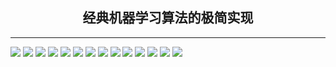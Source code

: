 <h2 align="center">经典机器学习算法的极简实现</h2>

<hr/>

[<img src="https://img.shields.io/badge/AdaBoost-PASS-30BB34?style=flat-square&logo=Numpy&logoColor=white"/>](AdaBoost/adaboost.py)
[<img src="https://img.shields.io/badge/Decision_Tree-PASS-30BB34?style=flat-square&logo=Numpy&logoColor=white"/>](DecisionTree/decision_tree.py)
[<img src="https://img.shields.io/badge/EM-PASS-30BB34?style=flat-square&logo=Numpy&logoColor=white"/>](EM/em.py)
[<img src="https://img.shields.io/badge/GBDT-MISSING-CC4552?style=flat-square&logo=Numpy&logoColor=white"/>](GBDT/gbdt.py)
[<img src="https://img.shields.io/badge/GMM-PASS-30BB34?style=flat-square&logo=Numpy&logoColor=white"/>](GMM/gmm.py)
[<img src="https://img.shields.io/badge/KMeans-PASS-30BB34?style=flat-square&logo=Numpy&logoColor=white"/>](KMeans/kmeans.py)
[<img src="https://img.shields.io/badge/KNN-PASS-30BB34?style=flat-square&logo=Numpy&logoColor=white"/>](KNN/knn.py)
[<img src="https://img.shields.io/badge/LDA-PASS-30BB34?style=flat-square&logo=Numpy&logoColor=white"/>](LDA/lda.py)
[<img src="https://img.shields.io/badge/Logistic_Regression-PASS-30BB34?style=flat-square&logo=Numpy&logoColor=white"/>](LogisticRegression/logistic_regression.py)
[<img src="https://img.shields.io/badge/Naive_Bayes-PASS-30BB34?style=flat-square&logo=Numpy&logoColor=white"/>](NaiveBayes/naive_bayes.py)
[<img src="https://img.shields.io/badge/PCA-PASS-30BB34?style=flat-square&logo=Numpy&logoColor=white"/>](PCA/pca.py)
[<img src="https://img.shields.io/badge/Perceptron-PASS-30BB34?style=flat-square&logo=Numpy&logoColor=white"/>](Perceptron/perceptron.py)
[<img src="https://img.shields.io/badge/Random_Forest-MISSING-CC4552?style=flat-square&logo=Numpy&logoColor=white"/>](RandomForest/random_forest.py)
[<img src="https://img.shields.io/badge/SVM-PASS-30BB34?style=flat-square&logo=Numpy&logoColor=white"/>](SVM/svm.py)
